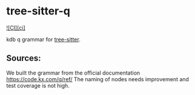 # tree-sitter-q

[![CI][ci]](https://github.com/gchouchou/tree-sitter-q/actions/workflows/ci.yml)

kdb q grammar for [tree-sitter](https://github.com/tree-sitter/tree-sitter).

## Sources:

We built the grammar from the official documentation https://code.kx.com/q/ref/
The naming of nodes needs improvement and test coverage is not high.
